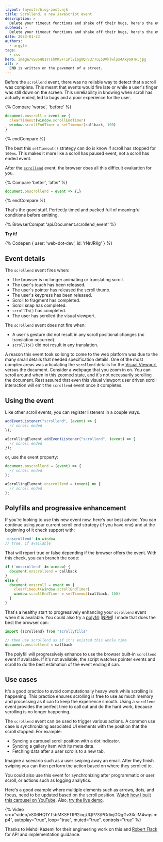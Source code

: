 ```yaml
---
layout: layouts/blog-post.njk
title: Scrollend, a new JavaScript event
description: >
  Delete your timeout functions and shake off their bugs, here's the event you really need: scrollend.
subhead: >
  Delete your timeout functions and shake off their bugs, here's the event you really need: scrollend.
date: 2023-01-23
authors:
  - argyle
tags:
  - css
hero: image/vS06HQ1YTsbMKSFTIPl2iogUQP73/TuLoDVklwlps4Akyo9TN.jpg
alt: >
  END is written on the pavement of a street.
---
```


Before the `scrollend` event, there was no reliable way to detect that a scroll
was complete. This meant that events would fire late or while a user's finger
was still down on the screen. This unreliability in knowing when scroll has
actually ended, led to bugs and a poor experience for the user.

{% Compare 'worse', 'before' %}
```js
document.onscroll = event => {
  clearTimeout(window.scrollEndTimer)
  window.scrollEndTimer = setTimeout(callback, 100)
}
```
{% endCompare %}

The best this `setTimeout()` strategy can do is know if scroll has stopped for
`100ms`. This makes it more like a scroll has paused event, not a scroll has
ended event.

After the
[`scrollend`](https://developer.mozilla.org/docs/Web/API/Document/scrollend_event)
event, the browser does all this difficult evaluation for you.

{% Compare 'better', 'after' %}
```js
document.onscrollend = event => {…}
```
{% endCompare %}

That's the good stuff. Perfectly timed and packed full of meaningful conditions
before emitting.

{% BrowserCompat 'api.Document.scrollend_event' %}

**Try it!**

{% Codepen { user: 'web-dot-dev', id: 'rNrJRKg' } %}

## Event details

The `scrollend` event fires when:
- The browser is no longer animating or translating scroll.
- The user's touch has been released.
- The user's pointer has released the scroll thumb.
- The user's keypress has been released.
- Scroll to fragment has completed.
- Scroll snap has completed.
- `scrollTo()` has completed.
- The user has scrolled the visual viewport.

The `scrollend` event does not fire when:
- A user's gesture did not result in any scroll positional changes (no translation occurred).
- `scrollTo()` did not result in any translation.

A reason this event took so long to come to the web platform was due to the many
small details that needed specification details. One of the most complex areas
was articulating the `scrollend` details for the [Visual
Viewport](https://developer.mozilla.org/docs/Web/API/Visual_Viewport_API)
versus the document. Consider a webpage that you zoom in on. You can scroll
around when in this zoomed state, and it's not necessarily scrolling the
document. Rest assured that even this visual viewport user driven scroll
interaction will emit the `scrollend` event once it completes.

## Using the event

Like other scroll events, you can register listeners in a couple ways.

```js
addEventListener("scrollend", (event) => {
  // scroll ended
});

aScrollingElement.addEventListener("scrollend", (event) => {
  // scroll ended
});
```

or, use the event property:

```js
document.onscrollend = (event) => {
  // scroll ended
};

aScrollingElement.onscrollend = (event) => {
  // scroll ended
};
```

## Polyfills and progressive enhancement

If you're looking to use this new event now, here's our best advice. You can
continue using your current scroll end strategy (if you have one) and at the
beginning of it check support with:

```js
'onscrollend' in window
// true, if available
```

That will report true or false depending if the browser offers the event. With
this check, you can branch the code:

```js
if ('onscrollend' in window) {
  document.onscrollend = callback
}
else {
  document.onscroll = event => {
    clearTimeout(window.scrollEndTimer)
    window.scrollEndTimer = setTimeout(callback, 100)
  }
}
```

That's a healthy start to progressively enhancing your `scrollend` event when it
is available. You could also try a
[polyfill](https://github.com/argyleink/scrollyfills)
([NPM](https://www.npmjs.com/package/scrollyfills)) I made that does the best
the browser can:

```js
import {scrollend} from "scrollyfills"

// then use scrollend as if it's existed this whole time
document.onscrollend = callback
```

The polyfill will progressively enhance to use the browser built-in `scrollend`
event if available. If it's not available, the script watches pointer events and
scroll to do the best estimation of the event ending it can.

## Use cases

It's a good practice to avoid computationally heavy work while scrolling is
happening. This practice ensures scrolling is free to use as much memory and
processing as it can to keep the experience smooth. Using a `scrollend` event
provides the perfect time to call out and do the hard work, because scrolling is
no longer happening.

The `scrollend` event can be used to trigger various actions. A common use case
is synchronizing associated UI elements with the position that the scroll
stopped. For example:
- Syncing a carousel scroll position with a dot indicator.
- Syncing a gallery item with its meta data.
- Fetching data after a user scrolls to a new tab.

Imagine a scenario such as a user swiping away an email. After they finish
swiping you can then perform the action based on where they scrolled to.

You could also use this event for synchronizing after programmatic or user
scroll, or actions such as logging analytics.

Here's a good example where multiple elements such as arrows, dots, and focus,
need to be updated based on the scroll position. [Watch how I built this
carousel on YouTube](https://www.youtube.com/watch?v=CXJv6zM003M). Also, [try
the live demo](https://gui-challenges.web.app/carousel/dist/).

{% Video
  src="video/vS06HQ1YTsbMKSFTIPl2iogUQP73/PGdinjGQgGv3XclM4wqs.mp4",
  autoplay="true",
  loop="true",
  muted="true",
  controls="true"
%}

Thanks to Mehdi Kazemi for their engineering work on this and [Robert
Flack](https://twitter.com/flackrw) for API and implementation guidance.
